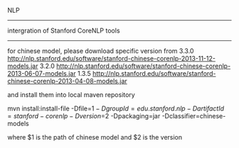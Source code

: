 NLP

-------
intergration of Stanford CoreNLP tools

-------
for chinese model, please download specific version from
3.3.0 http://nlp.stanford.edu/software/stanford-chinese-corenlp-2013-11-12-models.jar
3.2.0 http://nlp.stanford.edu/software/stanford-chinese-corenlp-2013-06-07-models.jar
1.3.5 http://nlp.stanford.edu/software/stanford-chinese-corenlp-2013-04-08-models.jar

and install them into local maven repository

mvn install:install-file -Dfile=$1 -DgroupId=edu.stanford.nlp -DartifactId=stanford-corenlp -Dversion=$2 -Dpackaging=jar -Dclassifier=chinese-models

where $1 is the path of chinese model and $2 is the version
